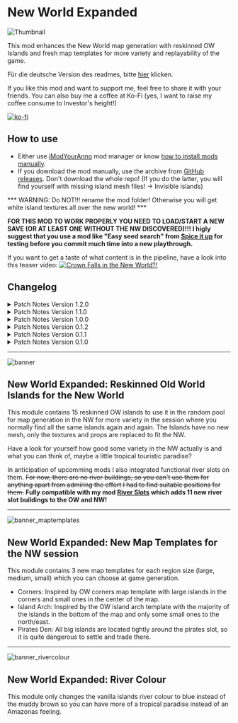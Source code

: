 # New World Expanded

![Thumbnail](https://user-images.githubusercontent.com/64583643/189413460-86d79429-272c-4c3a-b243-3733c109e044.png)

 This mod enhances the New World map generation with reskinned OW Islands and fresh map templates for more variety and replayability of the game.

 Für die deutsche Version des readmes, bitte [hier](readme_german.md) klicken.
 
 If you like this mod and want to support me, feel free to share it with your friends. You can also buy me a coffee at Ko-Fi (yes, I want to raise my coffee consume to Investor's height!)

[![ko-fi](https://ko-fi.com/img/githubbutton_sm.svg)](https://ko-fi.com/W7W8L558T)

## How to use

- Either use [iModYourAnno](https://github.com/anno-mods/iModYourAnno/releases) mod manager or know [how to install mods manually](https://github.com/jakobharder/anno1800-mod-loader#mods).
- If you download the mod manually, use the archive from [GitHub releases](https://github.com/Taludas/NewWorldExpanded/releases). Don't download the whole repo! (If you do the latter, you will find yourself with missing island mesh files! -> Invisible islands)

*** WARNING: Do NOT!!! rename the mod folder! Otherwise you will get white island textures all over the new world! ***

**FOR THIS MOD TO WORK PROPERLY YOU NEED TO LOAD/START A NEW SAVE (OR AT LEAST ONE WITHOUT THE NW DISCOVERED)!!! I higly suggest that you use a mod like "Easy seed search" from [Spice it up](https://github.com/anno-mods/Spice-it-Up) for testing before you commit much time into a new playthrough.**

If you want to get a taste of what content is in the pipeline, have a look into this teaser video:
[![Crown Falls in the New World?!](https://user-images.githubusercontent.com/64583643/189425612-91673a91-7dad-4fa3-8a97-8a10d0888cd6.jpg)](https://youtu.be/wSqFEBe8ZmY)

## Changelog
<details>
    <summary>Patch Notes Version 1.2.0</summary>

* Updates:
    - Adjusted the mod for better usage with iModYourAnno v0.5, default map template used is now "Corners". Fixed the issue with multiple people having a endless loading loop due to faulty iMYA tweaking. No matter what you tweak in iMYA, you will now always get one of the three map templates.

</details>
<details>
    <summary>Patch Notes Version 1.1.0</summary>

* Updates:
    - Update the mod to only use one mod folder instead of the separate installation directories.

</details>
<details>
    <summary>Patch Notes Version 1.0.0</summary>

* Updates:
    - Updated all Island Files to GU16 version.
    - Added Enlarged Map Templates for GU16 (new Savegame required, old map templates won't enlarge themselves to the new ones, but use the old extension)
    - Updated muddy rivers with new Islands from GU16
    - Prepared modularity through iMYA, right now only the map templates are modular, if you want to disable the new islands or don't want muddy rivers, you have to manually edit the assets file right now (remove the <Include> Tags with the appropriate xml-File).

</details>
<details>
    <summary>Patch Notes Version 0.1.2</summary>

* Fixed a bug where some islands didn't get the new texture. Please download the latest release and overwrite the download of v0.1.0!

</details>
<details>
    <summary>Patch Notes Version 0.1.1</summary>

* HOTFIX: I forgot to add the most important file of all! The materialset texture file! Please download the latest release and overwrite the download of v0.1.0!

</details>
<details>
    <summary>Patch Notes Version 0.1.0</summary>

* Added island files.
* Added reskinned OW islands to random pool
* Added new map templates
* Added version with blue rivers in NW instead of muddy ones
</details>

-----

![banner](https://user-images.githubusercontent.com/64583643/189413451-f866f2cf-2e93-4c53-9e47-547e6d874627.png)
## New World Expanded: Reskinned Old World Islands for the New World
This module contains 15 reskinned OW islands to use it in the random pool for map generation in the NW for more variety in the session where you normally find all the same islands again and again. The Islands have no new mesh, only the textures and props are replaced to fit the NW. 

Have a look for yourself how good some variety in the NW actually is and what you can think of, maybe a little tropical touristic paradise?

In anticipation of upcomming mods I also integrated functional river slots on them. ~~For now, there are no river buildings, so you can't use them for anything apart from admiring the effort I had to find suitable positions for them.~~ **Fully compatible with my mod [River Slots](https://github.com/Taludas/RiverSlots) which adds 11 new river slot buildings to the OW and NW!**

-----

![banner_maptemplates](https://user-images.githubusercontent.com/64583643/210533908-00429c86-5cb7-464f-8e04-d044400c6ca5.png)
## New World Expanded: New Map Templates for the NW session
This module contains 3 new map templates for each region size (large, medium, small) which you can choose at game generation.
- Corners: Inspired by OW corners map template with large islands in the corners and small ones in the center of the map.
- Island Arch: Inspired by the OW island arch template with the majority of the islands in the bottom of the map and only some small ones to the north/east.
- Pirates Den: All big islands are located tightly around the pirates slot, so it is quite dangerous to settle and trade there.

-----

![banner_rivercolour](https://user-images.githubusercontent.com/64583643/189413458-592e3a64-f896-42ed-a016-98c2d7551e0b.png)
## New World Expanded: River Colour
This module only changes the vanilla islands river colour to blue instead of the muddy brown so you can have more of a tropical paradise instead of an Amazonas feeling.

